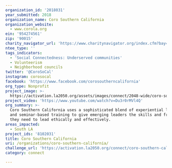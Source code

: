 ```yaml
---
organization_id: '2018031'
year_submitted: 2018
organization_name: Coro Southern California
organization_website:
  - www.corola.org
ein: '954274561'
zip: '90015'
charity_navigator_url: 'https://www.charitynavigator.org/index.cfm?bay=search.profile&ein=954274561'
ntee_type: ''
tags_indicators:
  - 'Social Connectedness: Underserved communities'
  - Volunteerism
  - Neighborhood councils
twitter: '@CoroSoCal'
instagram: corosocal
facebook: 'https://www.facebook.com/corosoutherncalifornia'
org_type: Nonprofit
project_image: >-
  https://activation.la2050.org/assets/images/connect/2048-wide/coro-southern-california.jpg
project_video: 'https://www.youtube.com/watch?v=Du3r0rMVl4Q'
org_summary: >-
  Coro Southern California uses a sophisticated blend of experiential learning
  and seminar-based training to give emerging leaders the skills and frameworks
  they need to lead ethically and effectively.
areas_impacted:
  - South LA
project_ids: '8102031'
title: Coro Southern California
uri: /organizations/coro-southern-california/
challenge_url: 'https://activation.la2050.org/connect/coro-southern-california/'
category: connect

---
```

